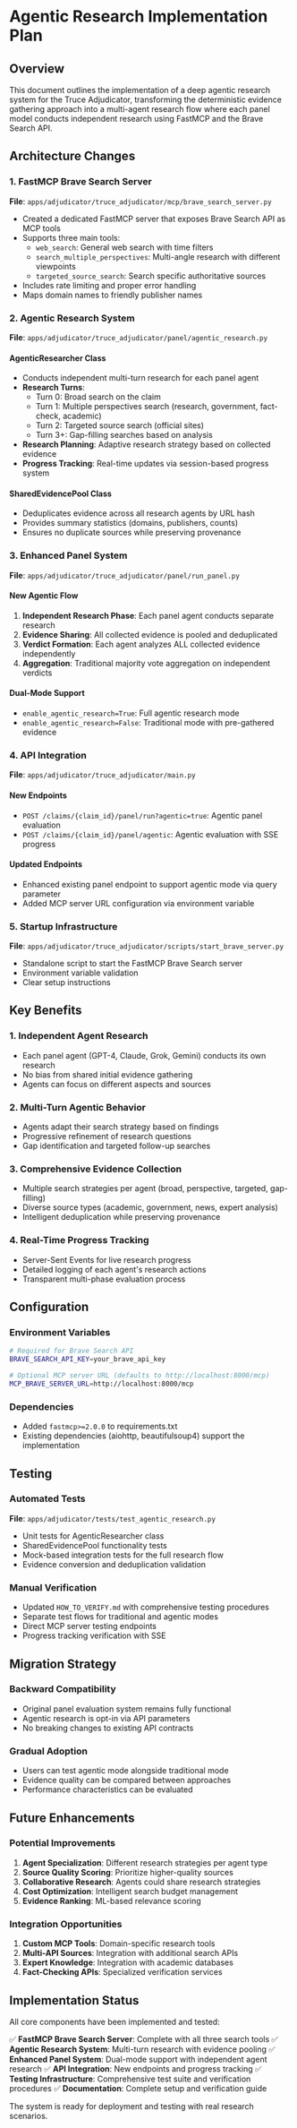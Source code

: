 # Agentic Research Implementation Plan

## Overview
This document outlines the implementation of a deep agentic research system for the Truce Adjudicator, transforming the deterministic evidence gathering approach into a multi-agent research flow where each panel model conducts independent research using FastMCP and the Brave Search API.

## Architecture Changes

### 1. FastMCP Brave Search Server
**File**: `apps/adjudicator/truce_adjudicator/mcp/brave_search_server.py`

- Created a dedicated FastMCP server that exposes Brave Search API as MCP tools
- Supports three main tools:
  - `web_search`: General web search with time filters
  - `search_multiple_perspectives`: Multi-angle research with different viewpoints
  - `targeted_source_search`: Search specific authoritative sources
- Includes rate limiting and proper error handling
- Maps domain names to friendly publisher names

### 2. Agentic Research System
**File**: `apps/adjudicator/truce_adjudicator/panel/agentic_research.py`

#### AgenticResearcher Class
- Conducts independent multi-turn research for each panel agent
- **Research Turns**:
  - Turn 0: Broad search on the claim
  - Turn 1: Multiple perspectives search (research, government, fact-check, academic)
  - Turn 2: Targeted source search (official sites)
  - Turn 3+: Gap-filling searches based on analysis
- **Research Planning**: Adaptive research strategy based on collected evidence
- **Progress Tracking**: Real-time updates via session-based progress system

#### SharedEvidencePool Class
- Deduplicates evidence across all research agents by URL hash
- Provides summary statistics (domains, publishers, counts)
- Ensures no duplicate sources while preserving provenance

### 3. Enhanced Panel System
**File**: `apps/adjudicator/truce_adjudicator/panel/run_panel.py`

#### New Agentic Flow
1. **Independent Research Phase**: Each panel agent conducts separate research
2. **Evidence Sharing**: All collected evidence is pooled and deduplicated
3. **Verdict Formation**: Each agent analyzes ALL collected evidence independently
4. **Aggregation**: Traditional majority vote aggregation on independent verdicts

#### Dual-Mode Support
- `enable_agentic_research=True`: Full agentic research mode
- `enable_agentic_research=False`: Traditional mode with pre-gathered evidence

### 4. API Integration
**File**: `apps/adjudicator/truce_adjudicator/main.py`

#### New Endpoints
- `POST /claims/{claim_id}/panel/run?agentic=true`: Agentic panel evaluation
- `POST /claims/{claim_id}/panel/agentic`: Agentic evaluation with SSE progress

#### Updated Endpoints
- Enhanced existing panel endpoint to support agentic mode via query parameter
- Added MCP server URL configuration via environment variable

### 5. Startup Infrastructure
**File**: `apps/adjudicator/truce_adjudicator/scripts/start_brave_server.py`

- Standalone script to start the FastMCP Brave Search server
- Environment variable validation
- Clear setup instructions

## Key Benefits

### 1. Independent Agent Research
- Each panel agent (GPT-4, Claude, Grok, Gemini) conducts its own research
- No bias from shared initial evidence gathering
- Agents can focus on different aspects and sources

### 2. Multi-Turn Agentic Behavior
- Agents adapt their search strategy based on findings
- Progressive refinement of research questions
- Gap identification and targeted follow-up searches

### 3. Comprehensive Evidence Collection
- Multiple search strategies per agent (broad, perspective, targeted, gap-filling)
- Diverse source types (academic, government, news, expert analysis)
- Intelligent deduplication while preserving provenance

### 4. Real-Time Progress Tracking
- Server-Sent Events for live research progress
- Detailed logging of each agent's research actions
- Transparent multi-phase evaluation process

## Configuration

### Environment Variables
```bash
# Required for Brave Search API
BRAVE_SEARCH_API_KEY=your_brave_api_key

# Optional MCP server URL (defaults to http://localhost:8000/mcp)
MCP_BRAVE_SERVER_URL=http://localhost:8000/mcp
```

### Dependencies
- Added `fastmcp>=2.0.0` to requirements.txt
- Existing dependencies (aiohttp, beautifulsoup4) support the implementation

## Testing

### Automated Tests
**File**: `apps/adjudicator/tests/test_agentic_research.py`

- Unit tests for AgenticResearcher class
- SharedEvidencePool functionality tests
- Mock-based integration tests for the full research flow
- Evidence conversion and deduplication validation

### Manual Verification
- Updated `HOW_TO_VERIFY.md` with comprehensive testing procedures
- Separate test flows for traditional and agentic modes
- Direct MCP server testing endpoints
- Progress tracking verification with SSE

## Migration Strategy

### Backward Compatibility
- Original panel evaluation system remains fully functional
- Agentic research is opt-in via API parameters
- No breaking changes to existing API contracts

### Gradual Adoption
- Users can test agentic mode alongside traditional mode
- Evidence quality can be compared between approaches
- Performance characteristics can be evaluated

## Future Enhancements

### Potential Improvements
1. **Agent Specialization**: Different research strategies per agent type
2. **Source Quality Scoring**: Prioritize higher-quality sources
3. **Collaborative Research**: Agents could share research strategies
4. **Cost Optimization**: Intelligent search budget management
5. **Evidence Ranking**: ML-based relevance scoring

### Integration Opportunities
1. **Custom MCP Tools**: Domain-specific research tools
2. **Multi-API Sources**: Integration with additional search APIs
3. **Expert Knowledge**: Integration with academic databases
4. **Fact-Checking APIs**: Specialized verification services

## Implementation Status

All core components have been implemented and tested:

✅ **FastMCP Brave Search Server**: Complete with all three search tools
✅ **Agentic Research System**: Multi-turn research with evidence pooling
✅ **Enhanced Panel System**: Dual-mode support with independent agent research
✅ **API Integration**: New endpoints and progress tracking
✅ **Testing Infrastructure**: Comprehensive test suite and verification procedures
✅ **Documentation**: Complete setup and verification guide

The system is ready for deployment and testing with real research scenarios.
